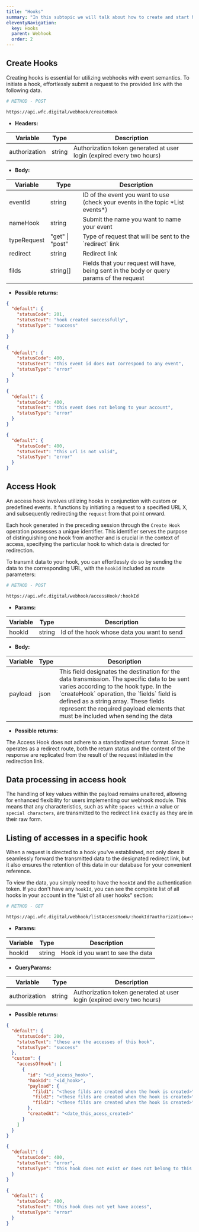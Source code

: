 ```yaml
---
title: "Hooks"
summary: "In this subtopic we will talk about how to create and start hooks."
eleventyNavigation:
  key: Hooks
  parent: Webhook
  order: 2
---
```


## Create Hooks

Creating hooks is essential for utilizing webhooks with event semantics. To initiate a hook, effortlessly submit a request to the provided link with the following data.

```bash
# METHOD - POST

https://api.wfc.digital/webhook/createHook
```

- **Headers:**

<div class="table-responsive">
  <table class="table table--striped table--hover">
    <thead>
      <tr>
        <th>Variable</th>
        <th>Type</th>
        <th>Description</th>
      </tr>
    </thead>
    <tbody>
    <tr>
      <td>authorization</td>
      <td>string</td>
      <td>Authorization token generated at user login (expired every two hours)</td>
    </tr>
    </tbody>
  </table>
</div>

- **Body:**

<div class="table-responsive">
  <table class="table table--striped table--hover">
    <thead>
      <tr>
        <th>Variable</th>
        <th>Type</th>
        <th>Description</th>
      </tr>
    </thead>
    <tbody>
    <tr>
      <td>eventId</td>
      <td>string</td>
      <td>ID of the event you want to use (check your events in the topic *List events*)</td>
    </tr>
    <tr>
      <td>nameHook</td>
      <td>string</td>
      <td>Submit the name you want to name your event</td>
    </tr>
    <tr>
      <td>typeRequest</td>
      <td>"get" | "post"</td>
      <td>Type of request that will be sent to the `redirect` link</td>
    </tr>
    <tr>
      <td>redirect</td>
      <td>string</td>
      <td>Redirect link</td>
    </tr>
    <tr>
      <td>filds</td>
      <td>string[]</td>
      <td>Fields that your request will have, being sent in the body or query params of the request</td>
    </tr>
    </tbody>
  </table>
</div>

- **Possible returns:**

```json
{
  "default": {
    "statusCode": 201,
    "statusText": "hook created successfully",
    "statusType": "success"
  }
}
```

```json
{
  "default": {
    "statusCode": 400,
    "statusText": "this event id does not correspond to any event",
    "statusType": "error"
  }
}
```

```json
{
  "default": {
    "statusCode": 400,
    "statusText": "this event does not belong to your account",
    "statusType": "error"
  }
}
```

```json
{
  "default": {
    "statusCode": 400,
    "statusText": "this url is not valid",
    "statusType": "error"
  }
}
```

## Access Hook

An access hook involves utilizing hooks in conjunction with custom or predefined events. It functions by initiating a request to a specified URL X, and subsequently redirecting the `request` from that point onward.

Each hook generated in the preceding session through the `Create Hook` operation possesses a unique identifier. This identifier serves the purpose of distinguishing one hook from another and is crucial in the context of access, specifying the particular hook to which data is directed for redirection.

To transmit data to your hook, you can effortlessly do so by sending the data to the corresponding URL, with the `hookId` included as route parameters:

```bash
# METHOD - POST

https://api.wfc.digital/webhook/accessHook/:hookId
```

- **Params:**

<div class="table-responsive">
  <table class="table table--striped table--hover">
    <thead>
      <tr>
        <th>Variable</th>
        <th>Type</th>
        <th>Description</th>
      </tr>
    </thead>
    <tbody>
    <tr>
      <td>hookId</td>
      <td>string</td>
      <td>Id of the hook whose data you want to send</td>
    </tr>
    </tbody>
  </table>
</div>

- **Body:**

<div class="table-responsive">
  <table class="table table--striped table--hover">
    <thead>
      <tr>
        <th>Variable</th>
        <th>Type</th>
        <th>Description</th>
      </tr>
    </thead>
    <tbody>
    <tr>
      <td>payload</td>
      <td>json</td>
      <td>This field designates the destination for the data transmission. The specific data to be sent varies according to the hook type. In the `createHook` operation, the `fields` field is defined as a string array. These fields represent the required payload elements that must be included when sending the data</td>
    </tr>
    </tbody>
  </table>
</div>

- **Possible returns:**

The Access Hook does not adhere to a standardized return format. Since it operates as a redirect route, both the return status and the content of the response are replicated from the result of the request initiated in the redirection link.

## Data processing in access hook

The handling of key values within the payload remains unaltered, allowing for enhanced flexibility for users implementing our webhook module. This means that any characteristics, such as white `spaces within` a value or `special characters`, are transmitted to the redirect link exactly as they are in their raw form.

## Listing of accesses in a specific hook

When a request is directed to a hook you've established, not only does it seamlessly forward the transmitted data to the designated redirect link, but it also ensures the retention of this data in our database for your convenient reference.

To view the data, you simply need to have the `hookId` and the authentication token. If you don't have any `hookId`, you can see the complete list of all hooks in your account in the "List of all user hooks" section:

```bash
# METHOD - GET

https://api.wfc.digital/webhook/listAccessHook/:hookId?authorization=<your_authorization_token>
```

- **Params:**

<div class="table-responsive">
  <table class="table table--striped table--hover">
    <thead>
      <tr>
        <th>Variable</th>
        <th>Type</th>
        <th>Description</th>
      </tr>
    </thead>
    <tbody>
    <tr>
      <td>hookId</td>
      <td>string</td>
      <td>Hook id you want to see the data</td>
    </tr>
    </tbody>
  </table>
</div>

- **QueryParams:**

<div class="table-responsive">
  <table class="table table--striped table--hover">
    <thead>
      <tr>
        <th>Variable</th>
        <th>Type</th>
        <th>Description</th>
      </tr>
    </thead>
    <tbody>
    <tr>
      <td>authorization</td>
      <td>string</td>
      <td>Authorization token generated at user login (expired every two hours)</td>
    </tr>
    </tbody>
  </table>
</div>

- **Possible returns:**

```json
{
  "default": {
    "statusCode": 200,
    "statusText": "these are the accesses of this hook",
    "statusType": "success"
  },
  "custom": {
    "accessOfHook": [
      {
        "id": "<id_access_hook>",
        "hookId": "<id_hook>",
        "payload": {
          "fild1": "<these filds are created when the hook is created>",
          "fild2": "<these filds are created when the hook is created>",
          "fild3": "<these filds are created when the hook is created>"
        },
        "createdAt": "<date_this_acess_created>"
      }
    ]
  }
}
```

```json
{
  "default": {
    "statusCode": 400,
    "statusText": "error",
    "statusType": "this hook does not exist or does not belong to this user"
  }
}
```

```json
{
  "default": {
    "statusCode": 400,
    "statusText": "this hook does not yet have access",
    "statusType": "error"
  }
}
```
